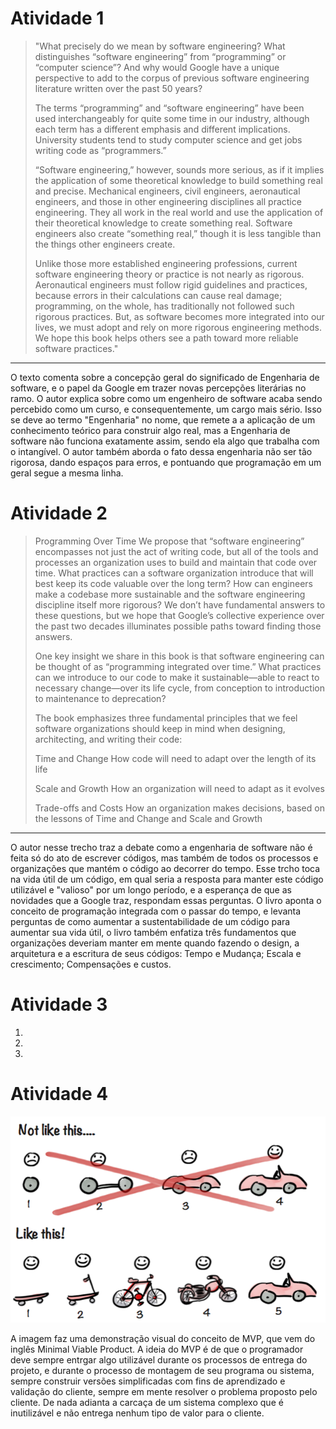 # Atividade 1

>"What precisely do we mean by software engineering? What distinguishes “software engineering” from “programming” or “computer science”? And why would Google have a unique perspective to add to the corpus of previous software engineering literature written over the past 50 years?
>
>The terms “programming” and “software engineering” have been used interchangeably for quite some time in our industry, although each term has a different emphasis and different implications. University students tend to study computer science and get jobs writing code as “programmers.”
>
>“Software engineering,” however, sounds more serious, as if it implies the application of some theoretical knowledge to build something real and precise. Mechanical engineers, civil engineers, aeronautical engineers, and those in other engineering disciplines all practice engineering. They all work in the real world and use the application of their theoretical knowledge to create something real. Software engineers also create “something real,” though it is less tangible than the things other engineers create.
>
>Unlike those more established engineering professions, current software engineering theory or practice is not nearly as rigorous. Aeronautical engineers must follow rigid guidelines and practices, because errors in their calculations can cause real damage; programming, on the whole, has traditionally not followed such rigorous practices. But, as software becomes more integrated into our lives, we must adopt and rely on more rigorous engineering methods. We hope this book helps others see a path toward more reliable software practices."
------

O texto comenta sobre a concepção geral do significado de Engenharia de software, e o papel da Google em trazer novas percepções literárias no ramo. O autor explica sobre como um engenheiro de software acaba sendo percebido como um curso, e consequentemente, um cargo mais sério. Isso se deve ao termo "Engenharia" no nome, que remete a a aplicação de um conhecimento teórico para construir algo real, mas a Engenharia de software não funciona exatamente assim, sendo ela algo que trabalha com o intangível. O autor também aborda o fato dessa engenharia não ser tão rigorosa, dando espaços para erros, e pontuando que programação em um geral segue a mesma linha.



# Atividade 2

>Programming Over Time
>We propose that “software engineering” encompasses not just the act of writing code, but all of the tools and processes an organization uses to build and maintain that code over time. What practices can a software organization introduce that will best keep its code valuable over the long term? How can engineers make a codebase more sustainable and the software engineering discipline itself more rigorous? We don’t have fundamental answers to these questions, but we hope that Google’s collective experience over the past two decades illuminates possible paths toward finding those answers.
>
>One key insight we share in this book is that software engineering can be thought of as “programming integrated over time.” What practices can we introduce to our code to make it sustainable—able to react to necessary change—over its life cycle, from conception to introduction to maintenance to deprecation?
>
>The book emphasizes three fundamental principles that we feel software organizations should keep in mind when designing, architecting, and writing their code:
>
>Time and Change
>How code will need to adapt over the length of its life
>
>Scale and Growth
>How an organization will need to adapt as it evolves
> 
>Trade-offs and Costs
>How an organization makes decisions, based on the lessons of Time and Change and Scale and Growth
----------

O autor nesse trecho traz a debate como a engenharia de software não é feita só do ato de escrever códigos, mas também de todos os processos e organizações
que mantém o código ao decorrer do tempo. Esse trcho toca na vida útil de um código, em qual seria a resposta para manter este código utilizável e "valioso" por um longo período, e a esperança de que as novidades que a Google traz, respondam essas perguntas. O livro aponta o conceito de programação integrada com o passar do tempo, e levanta perguntas de como aumentar a sustentabilidade de um código para aumentar sua vida útil, o livro também enfatiza três fundamentos que organizações deveriam manter em mente quando fazendo o design, a arquitetura e a escritura de seus códigos: Tempo e Mudança; Escala e crescimento; Compensações e custos.


# Atividade 3

1.
2.
3.











# Atividade 4

![Imagem do Bertoti](https://github.com/Leti-10/Bertoti/blob/main/Engeharia1/Imagens/imagem%20slides%20bertoti.png)

A imagem faz uma demonstração visual do conceito de MVP, que vem do inglês Minimal Viable Product. A ideia do MVP é de que o programador deve sempre entrgar algo utilizável durante os processos de entrega do projeto, e durante o processo de montagem de seu programa ou sistema, sempre construir versões simplificadas com fins de aprendizado e validação do cliente, sempre em mente resolver o problema proposto pelo cliente. De nada adianta a carcaça de um sistema complexo que é inutilizável e não entrega nenhum tipo de valor para o cliente.
